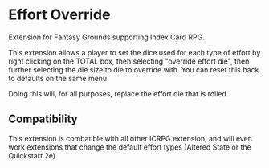 # Effort Override

Extension for Fantasy Grounds supporting Index Card RPG.

This extension allows a player to set the dice used for each type of effort by right clicking on the TOTAL box, then selecting "override effort die",
then further selecting the die size to die to override with. You can reset this back to defaults on the same menu.

Doing this will, for all purposes, replace the effort die that is rolled.

## Compatibility 
This extension is combatible with all other ICRPG extension, and will even work extensions that change the default effort types (Altered State or the Quickstart 2e).

